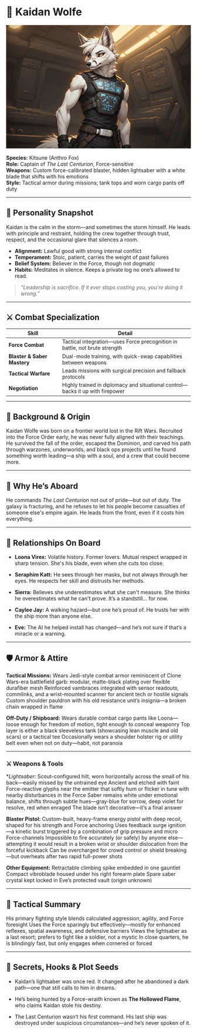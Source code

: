 # 👤 Kaidan Wolfe

![Kaidan Wolfe](../assets/kaiden1.jpg)

**Species:** Kitsune (Anthro Fox)  
**Role:** Captain of *The Last Centurion*, Force-sensitive  
**Weapons:** Custom force-calibrated blaster, hidden lightsaber with a white blade that shifts with his emotions  
**Style:** Tactical armor during missions; tank tops and worn cargo pants off duty

---

## 🧭 Personality Snapshot

Kaidan is the calm in the storm—and sometimes the storm himself. He leads with principle and restraint, holding the crew together through trust, respect, and the occasional glare that silences a room.

- **Alignment:** Lawful good with strong internal conflict  
- **Temperament:** Stoic, patient, carries the weight of past failures  
- **Belief System:** Believer in the Force, though not dogmatic  
- **Habits:** Meditates in silence. Keeps a private log no one’s allowed to read.

> *“Leadership is sacrifice. If it ever stops costing you, you're doing it wrong.”*

---

## ⚔️ Combat Specialization

| Skill                     | Detail                                                                       |
|---------------------------|-------------------------------------------------------------------------------|
| **Force Combat**          | Tactical integration—uses Force precognition in battle, not brute strength    |
| **Blaster & Saber Mastery** | Dual-mode training, with quick-swap capabilities between weapons               |
| **Tactical Warfare**      | Leads missions with surgical precision and fallback protocols                 |
| **Negotiation**           | Highly trained in diplomacy and situational control—backs it up with firepower |

---

## 🧬 Background & Origin

Kaidan Wolfe was born on a frontier world lost in the Rift Wars. Recruited into the Force Order early, he was never fully aligned with their teachings. He survived the fall of the order, escaped the Dominion, and carved his path through warzones, underworlds, and black ops projects until he found something worth leading—a ship with a soul, and a crew that could become more.

---

## 🚀 Why He’s Aboard

He commands *The Last Centurion* not out of pride—but out of duty. The galaxy is fracturing, and he refuses to let his people become casualties of someone else's empire again. He leads from the front, even if it costs him everything.

---

## 🤝 Relationships On Board

- **Loona Virex:** Volatile history. Former lovers. Mutual respect wrapped in sharp tension. She's his blade, even when she cuts too close.

- **Seraphim Katt:** He sees through her masks, but not always through her eyes. He respects her skill and distrusts her methods.

- **Sierra:** Believes she underestimates what she can't measure. She thinks he overestimates what he can't prove. It’s a standstill… for now.

- **Caylee Jay:** A walking hazard—but one he’s proud of. He trusts her with the ship more than anyone else.

- **Eve:** The AI he helped install has changed—and he’s not sure if that’s a miracle or a warning.

---

## 🛡️ Armor & Attire

**Tactical Missions:**
Wears Jedi-style combat armor reminiscent of Clone Wars-era battlefield garb: modular, matte-black plating over flexible durafiber mesh
Reinforced vambraces integrated with sensor readouts, commlinks, and a wrist-mounted scanner for ancient tech or hostile signals
Custom shoulder pauldron with his old resistance unit’s insignia—a broken chain wrapped in flame

**Off-Duty / Shipboard:**
Wears durable combat cargo pants like Loona—loose enough for freedom of motion, tight enough to conceal weaponry
Top layer is either a black sleeveless tank (showcasing lean muscle and old scars) or a tactical tee
Occasionally wears a shoulder holster rig or utility belt even when not on duty—habit, not paranoia

---

### ⚔️ Weapons & Tools

**Lightsaber:* Scout-configured hilt, worn horizontally across the small of his back—easily missed by the untrained eye
Ancient and etched with faint Force-reactive glyphs near the emitter that softly hum or flicker in tune with nearby disturbances in the Force
Saber remains white under emotional balance, shifts through subtle hues—gray-blue for sorrow, deep violet for resolve, red when enraged
The blade isn’t decorative—it’s a final answer

**Blaster Pistol:**
Custom-built, heavy-frame energy pistol with deep recoil, shaped for his strength and Force anchoring
Uses feedback surge ignition—a kinetic burst triggered by a combination of grip pressure and micro Force-channels
Impossible to fire accurately (or safely) by anyone else—attempting it would result in a broken wrist or shoulder dislocation from the forceful kickback
Can be overcharged for crowd control or shield breaking—but overheats after two rapid full-power shots

**Other Equipment:**
Retractable climbing spike embedded in one gauntlet
Compact vibroblade housed under his right forearm plate
Spare saber crystal kept locked in Eve’s protected vault (origin unknown)

---

## 🎯 Tactical Summary

His primary fighting style blends calculated aggression, agility, and Force foresight
Uses the Force sparingly but effectively—mostly for enhanced reflexes, spatial awareness, and defensive barriers
Views the lightsaber as a last resort; prefers to fight like a soldier, not a mystic
In close quarters, he is blindingly fast, but only engages when cornered or forced

---

## 🧩 Secrets, Hooks & Plot Seeds

- Kaidan’s lightsaber was once red. It changed after he abandoned a dark path—one that still calls to him in dreams.

- He’s being hunted by a Force-wraith known as **The Hollowed Flame**, who claims Kaidan stole his destiny.

- The Last Centurion wasn’t his first command. His last ship was destroyed under suspicious circumstances—and he’s never spoken of it.
